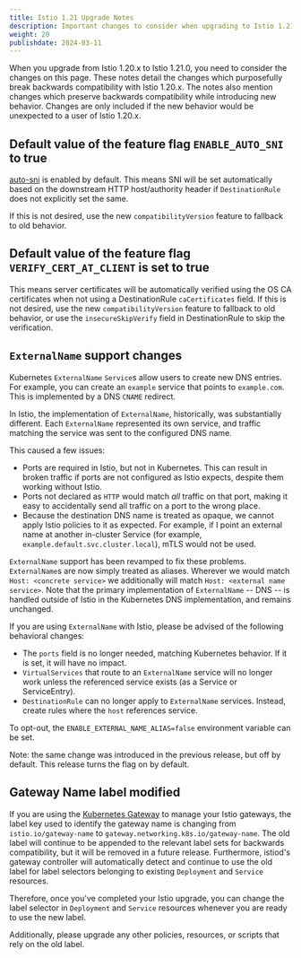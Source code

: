 ```yaml
---
title: Istio 1.21 Upgrade Notes
description: Important changes to consider when upgrading to Istio 1.21.x.
weight: 20
publishdate: 2024-03-11
---
```


When you upgrade from Istio 1.20.x to Istio 1.21.0, you need to consider the changes on this page.
These notes detail the changes which purposefully break backwards compatibility with Istio 1.20.x.
The notes also mention changes which preserve backwards compatibility while introducing new behavior.
Changes are only included if the new behavior would be unexpected to a user of Istio 1.20.x.

## Default value of the feature flag `ENABLE_AUTO_SNI` to true

[auto-sni](https://www.envoyproxy.io/docs/envoy/latest/api-v3/config/core/v3/protocol.proto#envoy-v3-api-field-config-core-v3-upstreamhttpprotocoloptions-auto-sni)
is enabled by default. This means SNI will be set automatically based on the downstream HTTP host/authority header if `DestinationRule` does not explicitly set the same.

If this is not desired, use the new `compatibilityVersion` feature to fallback to old behavior.

## Default value of the feature flag `VERIFY_CERT_AT_CLIENT` is set to true

This means server certificates will be automatically verified using the OS CA certificates when not using a DestinationRule `caCertificates` field.
If this is not desired, use the new `compatibilityVersion` feature to fallback to old behavior, or use the `insecureSkipVerify`
field in DestinationRule to skip the verification.

## `ExternalName` support changes

Kubernetes `ExternalName` `Service`s allow users to create new DNS entries. For example, you can create an `example` service
that points to `example.com`. This is implemented by a DNS `CNAME` redirect.

In Istio, the implementation of `ExternalName`, historically, was substantially different. Each `ExternalName` represented its own
service, and traffic matching the service was sent to the configured DNS name.

This caused a few issues:
* Ports are required in Istio, but not in Kubernetes. This can result in broken traffic if ports are not configured as Istio expects, despite them working without Istio.
* Ports not declared as `HTTP` would match *all* traffic on that port, making it easy to accidentally send all traffic on a port to the wrong place.
* Because the destination DNS name is treated as opaque, we cannot apply Istio policies to it as expected. For example, if I point
  an external name at another in-cluster Service (for example, `example.default.svc.cluster.local`), mTLS would not be used.

`ExternalName` support has been revamped to fix these problems. `ExternalName`s are now simply treated as aliases.
Wherever we would match `Host: <concrete service>` we additionally will match `Host: <external name service>`.
Note that the primary implementation of `ExternalName` -- DNS -- is handled outside of Istio in the Kubernetes DNS implementation, and remains unchanged.

If you are using `ExternalName` with Istio, please be advised of the following behavioral changes:
* The `ports` field is no longer needed, matching Kubernetes behavior. If it is set, it will have no impact.
* `VirtualServices` that route to an `ExternalName` service will no longer work unless the referenced service exists (as a Service or ServiceEntry).
* `DestinationRule` can no longer apply to `ExternalName` services. Instead, create rules where the `host` references service.

To opt-out, the `ENABLE_EXTERNAL_NAME_ALIAS=false` environment variable can be set.

Note: the same change was introduced in the previous release, but off by default. This release turns the flag on by default.

## Gateway Name label modified

If you are using the [Kubernetes Gateway](https://gateway-api.sigs.k8s.io/references/spec/#gateway.networking.k8s.io%2fv1.Gateway)
to manage your Istio gateways, the label key used to identify the
gateway name is changing from `istio.io/gateway-name` to
`gateway.networking.k8s.io/gateway-name`.
The old label will continue to be appended to the relevant label sets
for backwards compatibility, but it will be removed in a future
release.
Furthermore, istiod's gateway controller will automatically detect
and continue to use the old label for label selectors belonging
to existing `Deployment` and `Service` resources.

Therefore, once you've completed your Istio upgrade, you can change the label selector in `Deployment` and `Service` resources whenever you are ready to use the new label.

Additionally, please upgrade any other policies, resources, or scripts that rely on the old label.
